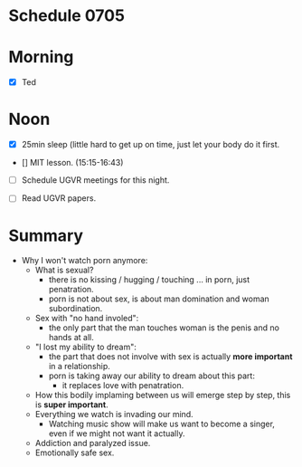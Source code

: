 # Schedule 0705

# Morning
- [X] Ted

# Noon
- [X] 25min sleep (little hard to get up on time, just let your body do it first.
- [] MIT lesson. (15:15-16:43)
- [ ] Schedule UGVR meetings for this night.
- [ ] Read UGVR papers.




# Summary
- Why I won't watch porn anymore:
    - What is sexual?
        - there is no kissing / hugging / touching ... in porn, just penatration.
        - porn is not about sex, is about man domination and woman subordination.
    - Sex with "no hand involed":
        - the only part that the man touches woman is the penis and no hands at all.
    - "I lost my ability to dream":
        - the part that does not involve with sex is actually **more important** in a relationship.
        - porn is taking away our ability to dream about this part:
            - it replaces love with penatration. 
    - How this bodily implaming between us will emerge step by step, this is **super important**.
    - Everything we watch is invading our mind.
        - Watching music show will make us want to become a singer, even if we might not want it actually.
    - Addiction and paralyzed issue.
    - Emotionally safe sex.

